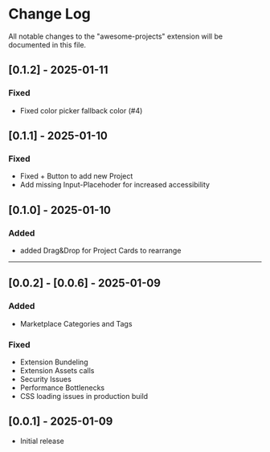 # Change Log

All notable changes to the "awesome-projects" extension will be documented in this file.

## [0.1.2] - 2025-01-11

### Fixed

- Fixed color picker fallback color (#4)

## [0.1.1] - 2025-01-10

### Fixed

- Fixed + Button to add new Project
- Add missing Input-Placehoder for increased accessibility

## [0.1.0] - 2025-01-10

### Added

- added Drag&Drop for Project Cards to rearrange

----

## [0.0.2] - [0.0.6] - 2025-01-09

### Added

- Marketplace Categories and Tags

### Fixed

- Extension Bundeling
- Extension Assets calls
- Security Issues
- Performance Bottlenecks
- CSS loading issues in production build

## [0.0.1] - 2025-01-09

- Initial release
